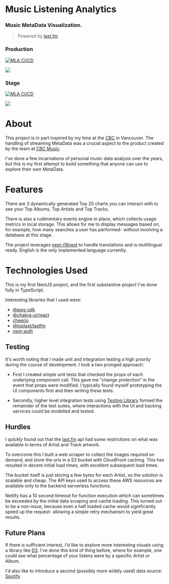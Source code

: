 # Music Listening Analytics

### Music MetaData Visualization.

> Powered by [last.fm](https://last.fm)

### Production

[![MLA CI/CD](https://github.com/Music-Metadata-Analysis/mla/actions/workflows/ci.yml/badge.svg?branch=production)](https://github.com/Music-Metadata-Analysis/mla/actions/workflows/ci.yml)

<a href="https://www.statuscake.com" title="Website Uptime Monitoring"><img src="https://app.statuscake.com/button/index.php?Track=7031388&Days=1&Design=1" /></a>

### Stage

[![MLA CI/CD](https://github.com/Music-Metadata-Analysis/mla/actions/workflows/ci.yml/badge.svg?branch=master)](https://github.com/Music-Metadata-Analysis/mla/actions/workflows/ci.yml)

<a href="https://www.statuscake.com" title="Website Uptime Monitoring"><img src="https://app.statuscake.com/button/index.php?Track=7031389&Days=1&Design=1" /></a>

# About

This project is in part inspired by my time at the [CBC](https://cbc.ca) in Vancouver. The handling of streaming MetaData was a crucial aspect to the product created by the team at [CBC Music](https://www.cbc.ca/music).

I've done a few incarnations of personal music data analysis over the years, but this is my first attempt to build something that anyone can use to explore their own MetaData.

# Features

There are 3 dynamically generated Top 20 charts you can interact with to see your Top Albums, Top Artists and Top Tracks.

There is also a rudimentary events engine in place, which collects usage metrics in local storage. This allows for me to display messages based on, for example, how many searches a user has performed- without involving a database at this stage.

The project leverages [next-i18next](https://www.npmjs.com/package/next-i18next) to handle translations and is multilingual ready. English is the only implemented language currently.

# Technologies Used

This is my first NextJS project, and the first substantive project I've done fully in TypeScript.

Interesting libraries that I used were:

- [@aws-sdk](https://www.npmjs.com/package/aws-sdk)
- [@chakra-ui/react](https://www.npmjs.com/package/@chakra-ui/react)
- [cheerio](https://www.npmjs.com/package/cheerio)
- [@toplast/lastfm](https://www.npmjs.com/package/@toplast/lastfm)
- [next-auth](https://www.npmjs.com/package/next-auth)

## Testing

It's worth noting that I made unit and integration testing a high priority during the course of development. I took a two pronged approach:

- First I created simple unit tests that checked the props of each underlying component call. This gave me "change protection" in the event that props were modified. I typically found myself prototyping the UI components first and then writing these tests.

- Secondly, higher level integration tests using [Testing Library](https://testing-library.com/) formed the remainder of the test suites, where interactions with the UI and backing services could be modelled and tested.

## Hurdles

I quickly found out that the [last.fm](https://last.fm) api had some restrictions on what was available in terms of Artist and Track artwork.

To overcome this I built a web scraper to collect the images required on demand, and store the urls in a S3 bucket with CloudFront caching. This has resulted in decent initial load times, with excellent subsequent load times.

The bucket itself is just storing a few bytes for each Artist, so the solution is scalable and cheap. The API keys used to access these AWS resources are available only to the backend serverless functions.

Netlify has a 10 second timeout for function execution which can sometimes be exceeded by the initial data scraping and cache loading. This turned out to be a non-issue, because even a half loaded cache would significantly speed up the request- allowing a simple retry mechanism to yield great results.

## Future Plans

If there is sufficient interest, I'd like to explore more interesting visuals using a library like [D3](https://d3js.org/). I've done this kind of thing before, where for example, one could see what percentage of your listens were by a specific Artist or Album.

I'd also like to introduce a second (possibly more widely used) data source: [Spotify](https://www.spotify.com/).
